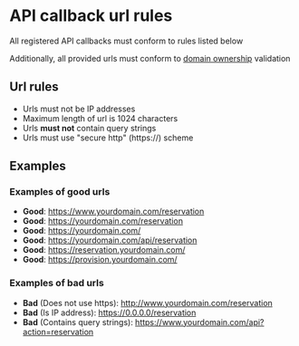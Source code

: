 # API callback url rules

All registered API callbacks must conform to rules listed below

Additionally, all provided urls must conform to [domain ownership](declared-stock-domain-ownership.md) validation

## Url rules
* Urls must not be IP addresses
* Maximum length of url is 1024 characters
* Urls **must not** contain query strings
* Urls must use "secure http" (https://) scheme

## Examples
### Examples of good urls
* **Good**: https://www.yourdomain.com/reservation
* **Good**: https://yourdomain.com/reservation
* **Good**: https://yourdomain.com/
* **Good**: https://yourdomain.com/api/reservation
* **Good**: https://reservation.yourdomain.com/
* **Good**: https://provision.yourdomain.com/

### Examples of bad urls
* **Bad** (Does not use https): http://www.yourdomain.com/reservation
* **Bad** (Is IP address): https://0.0.0.0/reservation
* **Bad** (Contains query strings): https://www.yourdomain.com/api?action=reservation
